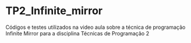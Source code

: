 # TP2_Infinite_mirror
Códigos e testes utilizados na video aula sobre a técnica de programação Infinite Mirror para a disciplina Técnicas de Programação 2
